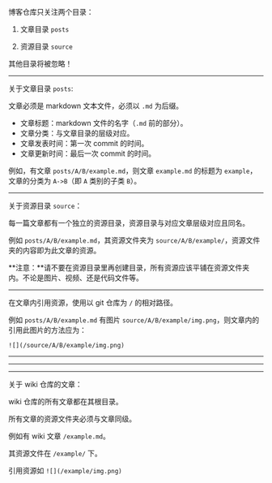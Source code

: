 

博客仓库只关注两个目录：

1. 文章目录 `posts`

2. 资源目录 `source`

其他目录将被忽略！

---

关于文章目录 `posts`:

文章必须是 markdown 文本文件，必须以 `.md` 为后缀。

* 文章标题：markdown 文件的名字（`.md` 前的部分）。
* 文章分类：与文章目录的层级对应。
* 文章发表时间：第一次 commit 的时间。
* 文章更新时间：最后一次 commit 的时间。



例如，有文章 `posts/A/B/example.md`，则文章 `example.md` 的标题为 `example`，文章的分类为 `A->B`（即 `A` 类别的子类 `B`）。

---

关于资源目录 `source`：

每一篇文章都有一个独立的资源目录，资源目录与对应文章层级对应且同名。

例如 `posts/A/B/example.md`，其资源文件夹为 `source/A/B/example/`，资源文件夹的内容即为此文章的资源。

**注意：**请不要在资源目录里再创建目录，所有资源应该平铺在资源文件夹内。不论是图片、视频、还是代码文件等。

---

在文章内引用资源，使用以 git 仓库为 `/` 的相对路径。

例如 `posts/A/B/example.md` 有图片 `source/A/B/example/img.png`，则文章内的引用此图片的方法应为：

`![](/source/A/B/example/img.png)`







------

------

-------

关于 wiki 仓库的文章：

wiki 仓库的所有文章都在其根目录。

所有文章的资源文件夹必须与文章同级。

例如有 wiki 文章 `/example.md`。

其资源文件在 `/example/` 下。

引用资源如 `![](/example/img.png)`